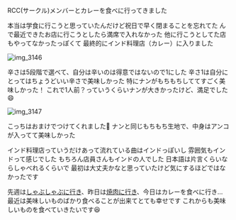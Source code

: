 RCC(サークル)メンバーとカレーを食べに行ってきました

本当は学食に行こうと思っていたんだけど祝日で早く閉まることを忘れてた
んで最近できたお店に行こうとしたら満席で入れなかった
他に行こうとしてた店もやってなかったっぽくて
最終的にインド料理店（カレー）に入りました

![img_3146](https://noraworld.github.io/box-bulbasaur/2016/11/img_3146.jpg)

辛さは5段階で選べて、自分は辛いのは得意ではないので1にした
辛さ1は自分にとってはちょうどいい辛さで美味しかった
特にナンがもちもちしててすごく美味しかった！
これで1人前？っていうくらいナンが大きかったけど、満足でした:smile:

![img_3147](https://noraworld.github.io/box-bulbasaur/2016/11/img_3147.jpg)

こっちはおまけでつけてくれました:pray:
ナンと同じもちもち生地で、中身はアンコが入ってて美味しかった

インド料理店っていうだけあって流れている曲はインドっぽいし
雰囲気もインドって感じでした
もちろん店員さんもインドの人でした
日本語は片言くらいならしゃべれるくらいで
最初は大丈夫かなと思っていたけど気にするほどではなかったです

先週は[しゃぶしゃぶに行き](https://blog.noraworld.jp/rcc-system-compa-2016/)、昨日は[焼肉に行き](https://blog.noraworld.jp/korean-barbeque-with-designer/)、今日はカレーを食べに行き…
最近は美味しいものばかり食べることが出来てとても幸せです
これからも美味しいものを食べていきたいです:satisfied:
